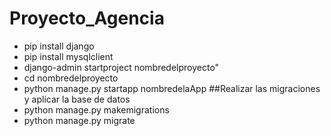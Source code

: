 # Proyecto_Agencia
- pip install django
- pip install mysqlclient
- django-admin startproject nombredelproyecto"
- cd nombredelproyecto
- python manage.py startapp nombredelaApp
##Realizar las migraciones y aplicar la base de datos
- python manage.py makemigrations
- python manage.py migrate
